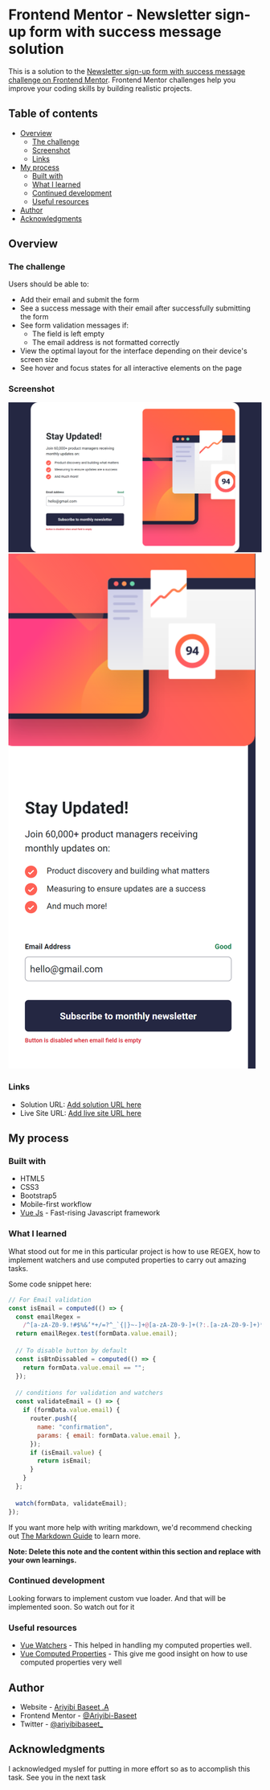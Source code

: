 # Frontend Mentor - Newsletter sign-up form with success message solution

This is a solution to the [Newsletter sign-up form with success message challenge on Frontend Mentor](https://www.frontendmentor.io/challenges/newsletter-signup-form-with-success-message-3FC1AZbNrv). Frontend Mentor challenges help you improve your coding skills by building realistic projects.

## Table of contents

- [Overview](#overview)
  - [The challenge](#the-challenge)
  - [Screenshot](#screenshot)
  - [Links](#links)
- [My process](#my-process)
  - [Built with](#built-with)
  - [What I learned](#what-i-learned)
  - [Continued development](#continued-development)
  - [Useful resources](#useful-resources)
- [Author](#author)
- [Acknowledgments](#acknowledgments)

## Overview

### The challenge

Users should be able to:

- Add their email and submit the form
- See a success message with their email after successfully submitting the form
- See form validation messages if:
  - The field is left empty
  - The email address is not formatted correctly
- View the optimal layout for the interface depending on their device's screen size
- See hover and focus states for all interactive elements on the page

### Screenshot

![Desktop view](./public/screenshot/desktop_view.png)
![Mobile view](./public/screenshot/mobile_view.png)

### Links

- Solution URL: [Add solution URL here](https://github.com/Ariyibi-Baseet/newsletter-signup-page-frontend-mentor)
- Live Site URL: [Add live site URL here](https://newsletter-signup-page-frontend-mentor.vercel.app/)

## My process

### Built with

- HTML5
- CSS3
- Bootstrap5
- Mobile-first workflow
- [Vue Js](https://reactjs.org/) - Fast-rising Javascript framework

### What I learned

What stood out for me in this particular project is how to use REGEX, how to implement watchers and use computed properties to carry out amazing tasks.

Some code snippet here:

```js
// For Email validation
const isEmail = computed(() => {
  const emailRegex =
    /^[a-zA-Z0-9.!#$%&’*+/=?^_`{|}~-]+@[a-zA-Z0-9-]+(?:.[a-zA-Z0-9-]+)*$/;
  return emailRegex.test(formData.value.email);

  // To disable button by default
  const isBtnDissabled = computed(() => {
    return formData.value.email == "";
  });

  // conditions for validation and watchers
  const validateEmail = () => {
    if (formData.value.email) {
      router.push({
        name: "confirmation",
        params: { email: formData.value.email },
      });
      if (isEmail.value) {
        return isEmail;
      }
    }
  };

  watch(formData, validateEmail);
});
```

If you want more help with writing markdown, we'd recommend checking out [The Markdown Guide](https://www.markdownguide.org/) to learn more.

**Note: Delete this note and the content within this section and replace with your own learnings.**

### Continued development

Looking forwars to implement custom vue loader. And that will be implemented soon. So watch out for it

### Useful resources

- [Vue Watchers](https://vuejs.org/guide/essentials/watchers.html) - This helped in handling my computed properties well.
- [Vue Computed Properties](https://www.example.com) - This give me good insight on how to use computed properties very well

## Author

- Website - [Ariyibi Baseet .A](https://www.your-site.com)
- Frontend Mentor - [@Ariyibi-Baseet](https://www.frontendmentor.io/profile/Ariyibi-Baseet)
- Twitter - [@ariyibibaseet\_](https://www.twitter.com/ariyibibaseet_)

## Acknowledgments

I acknowledged myslef for putting in more effort so as to accomplish this task. See you in the next task
